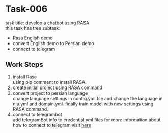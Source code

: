 # Task-006
task title: develop a chatbot using RASA</br>
this task has tree subtask:
- Rasa English demo
- convert English demo to Persian demo
- connect to telegram
## Work Steps
1. install Rasa</br>
using pip comment to install RASA.
2. create initial project using RASA command
3. convert project to persian language</br>
change language settings in config.yml file and change the language in nlu.yml and  domain.yml. finally train model with new settings using RASA command.
4. connect to telegrambot</br>
add telegramBot info to credential.yml files for more information about how to connect to telegram visit [here](https://amilrubasinghe.medium.com/rasa-chatbot-connects-with-your-telegram-account-e2e61f4264d4)
